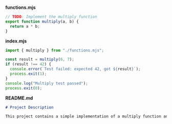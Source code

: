 **functions.mjs**

```js
// TODO: Implement the multiply function
export function multiply(a, b) {
  return a * b;
}
```

**index.mjs**

```js
import { multiply } from "./functions.mjs";

const result = multiply(6, 7);
if (result !== 42) {
  console.error(`Test failed: expected 42, got ${result}`);
  process.exit(1);
}
console.log("Multiply test passed");
process.exit(0);
```

**README.md**

```markdown
# Project Description

This project contains a simple implementation of a multiply function and a unit test for it.
```